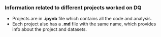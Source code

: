 ### Information related to different projects worked on DQ


- Projects are in **.ipynb** file which contains all the code and analysis.
- Each project also has a **.md** file with the same name, which provides info about the project and datasets.

